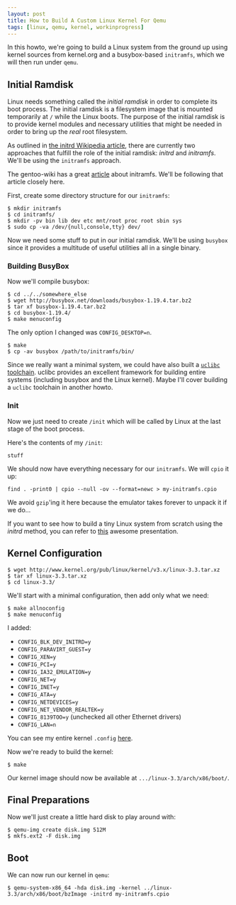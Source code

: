 ```yaml
---
layout: post
title: How to Build A Custom Linux Kernel For Qemu
tags: [linux, qemu, kernel, workinprogress]
---
```


In this howto, we're going to build a Linux system from the ground up
using kernel sources from kernel.org and a busybox-based `initramfs`,
which we will then run under `qemu`.

## Initial Ramdisk

Linux needs something called the *initial ramdisk* in order to
complete its boot process. The initial ramdisk is a filesystem image
that is mounted temporarily at `/` while the Linux boots. The purpose
of the initial ramdisk is to provide kernel modules and necessary
utilities that might be needed in order to bring up the *real* root
filesystem.

As outlined in
[the initrd Wikipedia article](http://en.wikipedia.org/wiki/Initrd),
there are currently two approaches that fulfill the role of the
initial ramdisk: *initrd* and *initramfs*. We'll be using the
`initramfs` approach.

The gentoo-wiki has a great
[article](http://en.gentoo-wiki.com/wiki/Initramfs) about
initramfs. We'll be following that article closely here.

First, create some directory structure for our `initramfs`:

    $ mkdir initramfs
    $ cd initramfs/
    $ mkdir -pv bin lib dev etc mnt/root proc root sbin sys
    $ sudo cp -va /dev/{null,console,tty} dev/

Now we need some stuff to put in our initial ramdisk. We'll be using
`busybox` since it provides a multitude of useful utilities all in a
single binary.

### Building BusyBox

Now we'll compile busybox:

    $ cd ../../somewhere_else
    $ wget http://busybox.net/downloads/busybox-1.19.4.tar.bz2
    $ tar xf busybox-1.19.4.tar.bz2
    $ cd busybox-1.19.4/
    $ make menuconfig

The only option I changed was `CONFIG_DESKTOP=n`.

    $ make
    $ cp -av busybox /path/to/initramfs/bin/

Since we really want a minimal system, we could have also built a
[`uclibc` toolchain](http://www.uclibc.org/toolchains.html). uclibc
provides an excellent framework for building entire systems (including
busybox and the Linux kernel). Maybe I'll cover building a `uclibc`
toolchain in another howto.

### Init

Now we just need to create `/init` which will be called by Linux at
the last stage of the boot process.

Here's the contents of my `/init`:

    stuff

We should now have everything necessary for our `initramfs`. We will
`cpio` it up:

    find . -print0 | cpio --null -ov --format=newc > my-initramfs.cpio

We avoid `gzip`'ing it here because the emulator takes forever to
unpack it if we do...

If you want to see how to build a tiny Linux system from scratch using
the *initrd* method, you can refer to
[this](http://free-electrons.com/docs/elfs/) awesome presentation.

## Kernel Configuration

    $ wget http://www.kernel.org/pub/linux/kernel/v3.x/linux-3.3.tar.xz
    $ tar xf linux-3.3.tar.xz
    $ cd linux-3.3/

We'll start with a minimal configuration, then add only what we need:

    $ make allnoconfig
    $ make menuconfig

I added:

* `CONFIG_BLK_DEV_INITRD=y`
* `CONFIG_PARAVIRT_GUEST=y`
* `CONFIG_XEN=y`
* `CONFIG_PCI=y`
* `CONFIG_IA32_EMULATION=y`
* `CONFIG_NET=y`
* `CONFIG_INET=y`
* `CONFIG_ATA=y`
* `CONFIG_NETDEVICES=y`
* `CONFIG_NET_VENDOR_REALTEK=y`
* `CONFIG_8139TOO=y` (unchecked all other Ethernet drivers)
* `CONFIG_LAN=n`

You can see my entire kernel `.config` [here](http://sprunge.us/LiKV).

Now we're ready to build the kernel:

    $ make

Our kernel image should now be available at
`.../linux-3.3/arch/x86/boot/`.

## Final Preparations

Now we'll just create a little hard disk to play around with:

    $ qemu-img create disk.img 512M
    $ mkfs.ext2 -F disk.img

## Boot

We can now run our kernel in `qemu`:

    $ qemu-system-x86_64 -hda disk.img -kernel ../linux-3.3/arch/x86/boot/bzImage -initrd my-initramfs.cpio


